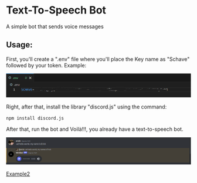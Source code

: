 # Text-To-Speech Bot


A simple bot that sends voice messages


## Usage:


First, you'll create a ".env" file where you'll place the Key name as "Schave" followed by your token. Example:

![Example](./imgs/image2.png)



Right, after that, install the library "discord.js" using the command:


```
npm install discord.js
```

After that, run the bot and Voilà!!!, you already have a text-to-speech bot.


![Example](./imgs/image.png)

[Example2](https://www.youtube.com/watch?v=DKeqfRVDmdk)
